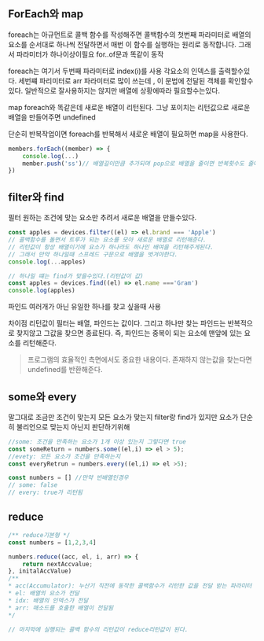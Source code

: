 ## ForEach와 map

foreach는 아규먼트로 콜백 함수를 작성해주면 콜백함수의 첫번째 파라미터로 배열의 요소를 순서대로 하나씩 전달하면서 매번 이 함수를 실행하는 원리로 동작합니다. 그래서 파라미터가 하나이상이필요
for..of문과 똑같이 동작

foreach는 여기서
두번째 파라미터로 index(i)를 사용 각요소의 인덱스를 출력할수있다.
세번쨰 파리미터로 arr 파라미터로 많이 쓰는데 , 이 문법에 전달된 객체를 확인할수있다.
일반적으로 잘사용하지는 않지만 
배열에 상황에따라 필요할수는있다.

map
foreach와 똑같은데 새로운 배열이 리턴된다.  그냥 포이치는 리턴값으로 새로운 배열을 만들어주면 undefined

단순히 반복작업이면 foreach를 반복해서 새로운 배열이 필요하면 map을 사용한다.

```js
members.forEach((member) => {
	console.log(...)
	member.push('ss')// 배열길이만큼 추가되며 pop으로 배열을 줄이면 반복횟수도 줄어들기에 주의한다.
})
```

## filter와 find
필터
원하는 조건에 맞는 요소만 추려서 새로운 배열을 만들수있다.
```js
const apples = devices.filter((el) => el.brand === 'Apple')
// 콜백함수를 돌면서 트루가 되는 요소를 모아 새로운 배열로 리턴해준다.
// 리턴값이 항상 배열이기에 요소가 하나라도 하나인 배여을 리턴해주게된다.
// 그래서 만약 하나일때 스프레드 구문으로 배열을 벗겨야한다.
console.log(...apples)

// 하나일 떄는 find가 맞을수있다.(리턴값이 값)
const apples = devices.find((el) => el.name ==='Gram')
console.log(apples)
```
파인드
여러개가 아닌 유일한 하나를 찾고 싶을때 사용

차이점
리턴값이 필터는 배열, 파인드는 값이다. 그리고 하나만 찾는 파인드는 반복적으로 찾지않고 그값을 찾으면 종료된다.
즉, 파인드는 중복이 되는 요소에 맨앞에 있는 요소를 리턴해준다.
> 프로그램의 효율적인 측면에서도 중요한 내용이다.
> 존재하지 않는값을 찾는다면 undefined를 반환해준다.

## some와 every
말그대로 조금만 조건이 맞는지 모든 요소가 맞는지
filter랑 find가 있지만 요소가 단순히 불리언으로 맞는지 아닌지 판단하기위해
```js
//some: 조건을 만족하는 요소가 1개 이상 있는지 그렇다면 true
const someReturn = numbers.some((el,i) => el > 5);
//evety: 모든 요소가 조건을 만족하는지
const everyRetrun = numbers.every((el,i) => el >5);

const numbers = [] //만약 빈배열인경우
// some: false
// every: true가 리턴됨
```

## reduce
```js
/** reduce기본형 */
const numbers = [1,2,3,4]

numbers.reduce((acc, el, i, arr) => {
	return nextAccvalue;
}, initalAccValue)
/**
* acc(Accumulator): 누산기 직전에 동작한 콜백함수가 리턴한 값을 전달 받는 파라미터
* el: 배열의 요소가 전달
* idx: 배열의 인덱스가 전달
* arr: 매소드를 호출한 배열이 전달됨
*/

// 마지막에 실행되는 콜백 함수의 리턴값이 reduce리턴값이 된다.
```